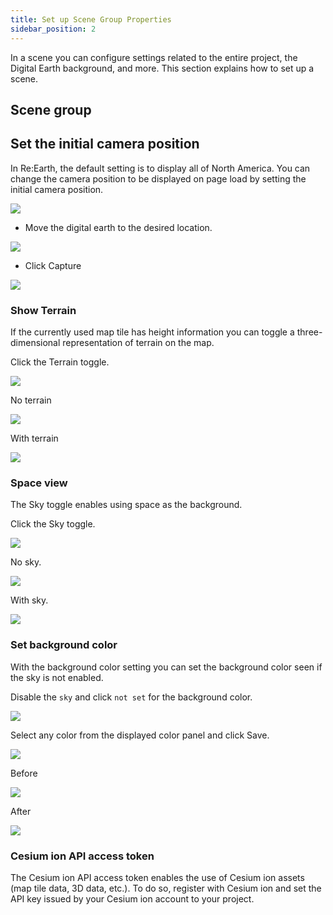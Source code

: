 ```yaml
---
title: Set up Scene Group Properties
sidebar_position: 2
---
```


In a scene you can configure settings related to the entire project, the Digital Earth background, and more. This section explains how to set up a scene.

## Scene group

## Set the initial camera position

In Re:Earth, the default setting is to display all of North America. You can change the camera position to be displayed on page load by setting the initial camera position.

![](./img/3_001.png)

- Move the digital earth to the desired location.

![](./img/3_002.png)

- Click Capture

![](./img/3_003.png)

### Show Terrain

If the currently used map tile has height information you can toggle a three-dimensional representation of terrain on the map.

Click the Terrain toggle.

![](./img/3_004.png)

No terrain

![](./img/3_005.png)

With terrain

![](./img/3_006.png)

### Space view

The Sky toggle enables using space as the background.

 Click the Sky toggle.

![](./img/3_007.png)

No sky.

![](./img/3_008.png)

With sky.

![](./img/3_009.png)

### Set background color

With the background color setting you can set the background color seen if the sky is not enabled.

Disable the `sky` and click `not set` for the background color.

![](./img/3_010.png)

Select any color from the displayed color panel and click Save.

![](./img/3_011.png)

Before

![](./img/3_012.png)

After

![](./img/3_013.png)

### Cesium ion API access token

The Cesium ion API access token enables the use of Cesium ion assets (map tile data, 3D data, etc.). To do so, register with Cesium ion and set the API key issued by your Cesium ion account to your project.